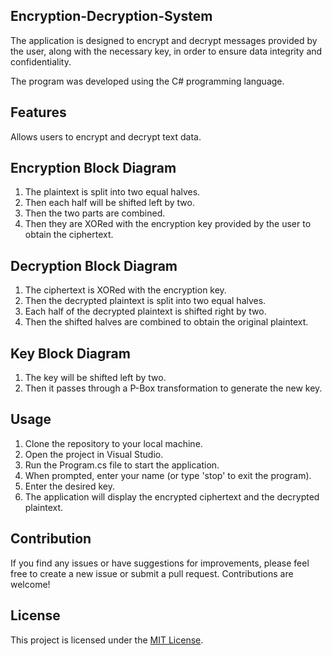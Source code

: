 ## Encryption-Decryption-System

The application is designed to encrypt and decrypt messages provided by the user, along with the necessary key, in order to ensure data integrity and confidentiality.

The program was developed using the C# programming language.

## Features
Allows users to encrypt and decrypt text data.

## Encryption Block Diagram
1. The plaintext is split into two equal halves. 
2. Then each half will be shifted left by two.
3. Then the two parts are combined.
4. Then they are XORed with the encryption key provided by the user to obtain the ciphertext.

## Decryption Block Diagram
1. The ciphertext is XORed with the encryption key.
2. Then the decrypted plaintext is split into two equal halves.
3. Each half of the decrypted plaintext is shifted right by two.
4. Then the shifted halves are combined to obtain the original plaintext.

## Key Block Diagram
1. The key will be shifted left by two.
2. Then it passes through a P-Box transformation to generate the new key.

## Usage
1. Clone the repository to your local machine.
2. Open the project in Visual Studio.
3. Run the Program.cs file to start the application.
4. When prompted, enter your name (or type 'stop' to exit the program).
5. Enter the desired key.
6. The application will display the encrypted ciphertext and the decrypted plaintext.

## Contribution
If you find any issues or have suggestions for improvements, please feel free to create a new issue or submit a pull request. Contributions are welcome!

## License
This project is licensed under the [MIT License](LICENSE).
